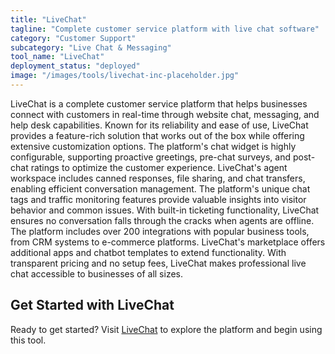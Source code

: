 ```yaml
---
title: "LiveChat"
tagline: "Complete customer service platform with live chat software"
category: "Customer Support"
subcategory: "Live Chat & Messaging"
tool_name: "LiveChat"
deployment_status: "deployed"
image: "/images/tools/livechat-inc-placeholder.jpg"
---
```

LiveChat is a complete customer service platform that helps businesses connect with customers in real-time through website chat, messaging, and help desk capabilities. Known for its reliability and ease of use, LiveChat provides a feature-rich solution that works out of the box while offering extensive customization options. The platform's chat widget is highly configurable, supporting proactive greetings, pre-chat surveys, and post-chat ratings to optimize the customer experience. LiveChat's agent workspace includes canned responses, file sharing, and chat transfers, enabling efficient conversation management. The platform's unique chat tags and traffic monitoring features provide valuable insights into visitor behavior and common issues. With built-in ticketing functionality, LiveChat ensures no conversation falls through the cracks when agents are offline. The platform includes over 200 integrations with popular business tools, from CRM systems to e-commerce platforms. LiveChat's marketplace offers additional apps and chatbot templates to extend functionality. With transparent pricing and no setup fees, LiveChat makes professional live chat accessible to businesses of all sizes.
## Get Started with LiveChat

Ready to get started? Visit [LiveChat](https://livechat.com) to explore the platform and begin using this tool.
